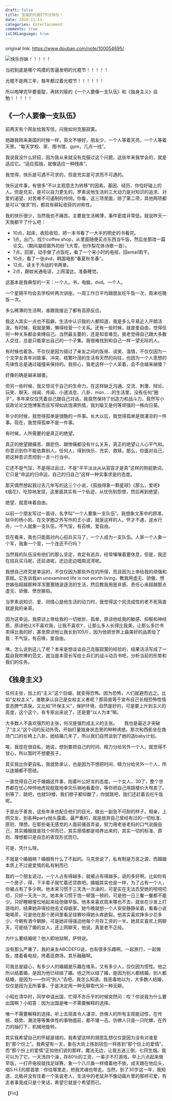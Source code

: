 ```yaml
---
draft: false
title: 苦逼的光棍们节日快乐！
date: 2010-11-11
categories: Entertainment
comments: true
isCJKLanguage: true
---
```


original link: https://www.douban.com/note/100054695/



![快乐你妹！！！！！](../../assets/images/2010/11/p100054695-1.jpg)



当初到底是哪个鸡摸的苦逼发明的光棍节！！！！！

光棍不是两三年，每年都过着光棍节！！！！！！



所以咆哮完毕要蛋腚，再转刘瑜的《一个人要像一支队伍》和《独身主义》自勉！！！！！




## 《一个人要像一支队伍》

前两天有个网友给我写信，问我如何克服寂寞。

她跟我刚来美国的时候一样，英文不够好，朋友少，一个人等着天亮，一个人等着天黑。“每天学校、家、图书馆、gym，几点一线”。

我说我没什么好招，因为我从来就没有克服过这个问题。这些年来我学会的，就是适应它。“适应孤独，就像适应一种残疾”。

我觉得，快乐是可遇不可求的，但是充实是可求而不可遇的。

快乐这件事，有很多“不以主观意志为转移”的因素。基因、经历、你恰好碰上的人。但是充实，是可以自力更生的。罗素说他生活的三大动力是对知识的追求、对爱的渴望、对苦难不可遏制的怜悯。你看，这三项里面，除了第二项，其他两项都是可以“强求”的，都具有耕耘收获的对称性。

我的快乐很少，当然我也不痛苦。主要是生活稀薄，事件密度非常低。就说昨天一天我都干了什么吧：

- 10点，起床，收拾收拾，把一本书看了一大半的明史的书看完。
- 1点，出门，找个coffee shop，从里面随便买点东西当午饭，然后坐那改一篇论文。（期间凝视窗外的纷飞大雪，创作梨花体诗歌一首）。
- 7点，回家，动手做了点饭吃，看了一个来小时的电视，回email若干。
- 10点，看了一张dvd，韩国电影“春夏秋冬春”。
- 12点，读关于冷战的书两章。
- 2点，跟蚊米通电话，上网溜达，准备睡觉。

这基本是我典型的一天：一个人。书，电脑，dvd。一个人。

一个星期平均会去学校听两次讲座。一周工作日平均跟朋友吃午饭一次，周末吃晚饭一次。

多么稀薄的生活啊，谁跟我接近了都有高原反应。

我这人其实一点也不孤僻。生活中认识我的人都知道，我是多么平易近人开朗活泼。有时候，我就是懒，懒得经营一个关系。还有一些时候，就是爱自由，觉得任何一种关系都会束缚自己。当然最主要的，还是知音难觅。我老觉得自己跟大多数人交往，总是只能拿出自己的一个子集。我很难找到和自己一样一望无际的人。

有时候也着急。不仅仅是因为错过了亲友之间的饭局、谈笑、温情，不仅仅因为一个文学女青年对故事、冲突、枝繁叶茂的生活有天然的向往，也因为一个人思想的先锋性总是通过碰撞来保持的。我担心，我老这样一个人呆着，会不会越来越傻？

好像的确是越来越傻。

但另一些时候，我又惊诧于自己的生命力。在这样缺乏沟通、交流、刺激、辩论、玩笑、聊天、绯闻、传闻、小道消息、八卦、msn……的生活里，没有任何“圈子”，多年来仅仅凭着自己跟自己对话，我竟然保持了创造力和战斗力，竟然写小说政论论文饱博客而且写得如此饱满热情，我刘瑜又是何等顽强的一株向日葵。

年少的时候，我觉得孤单是很酷的一件事。长大以后，我觉得孤单是很凄凉的一件事。现在，我觉得孤单不是一件事。

有时候，人所需要的是真正的绝望。

真正的绝望跟痛苦、跟悲伤、跟惨痛都没有什么关系，真正的绝望让人心平气和。你意识到你不能依靠别人，任何人，得到快乐、充实、救赎。那么，你面对自己，把这种意识贯彻到一言一行当中。

它还不是气馁，不是得过且过，不是“平平淡淡从从容容才是真”这样的狗屁歌词，它只是“命运的归命运，自己的归自己”这样一种实事求是的态度。

那天偶然想起我过去几年写的这三个小说，《孤独得象一颗星球》《那么，爱呢》《烟花》，吃惊地发现，这里面其实有一个轨迹，从忧伤到怨恨，然后再到绝望。

绝望，就意味着自由。

以前一个朋友写过一首诗，名字叫“一个人要象一支队伍”。我想象文革中的顾准、狱中的杨小凯、在文学圈之外写作的王小波，就是这样的人。怀才不遇，逆水行舟，一个人就象一支队伍，不气馁，有召唤，爱自由。

现在看来，我也只能面对内心招兵买马了，一个人成为一支队伍。人家一个人象一个军，我象一个营，一个连还不行吗？

当然我的队伍没有他们的那么坚定，肯定有逃兵，经常嚷嚷着要休息，但是，我还在招兵买马呢，还前进呢，还边走边唱南泥湾呢。

我想自己终究是幸运的，不仅仅因为那些外在的所得，而且因为上帝给我的顽强和禀赋。它告诉我an unexamined life is not worth living，教我用虚无、骄傲、愤世嫉俗超越那种浑浑噩噩随波逐流的生活，然后教我用是非感、责任心来超越那点虚无、骄傲、愤世嫉俗。

当罗素说知识、爱、同情心是他生活的动力时，我觉得这个风流成性的老不死简直就是我的亲哥。

因为这幸运，我原谅上帝给我的一切挫折、孤单，原谅他给我的敏感、抑郁和神经质，原谅他让X不喜欢我，让我不喜欢Y，让那么多人长得比我美，让那么多烂书卖得比我的好，甚至原谅他让我长到105斤，因为他把世界上最美好的品质给了我：不气馁，有召唤，爱自由。

咦，怎么说到这儿了呢？本来是想谈谈自己克服寂寞的经验的，结果活活写成了一篇自我吹捧的范文，就当是本营长写给士兵们的战斗动员书吧，分析当前的形势和我们的任务。




## 《独身主义》


任何主张，加上的“主义”这个后缀，就变得恐怖。因为恐怖，人们就避而远之。比如“女权主义”，谁敢承认自己是女权主义者呢？那简直等于宣布自己长相恐怖性情变态脾气乖戾。又比如“环保主义”，保护环境，自然是好的，可是要上升到主义的高度，这个这个，有专家出来说了，还是要“以人为本”嘛。　

大多数人不喜欢强烈的主张，何况是强烈成主义的主张。
　
我也是最近才突破了“主义”这个词的反动外壳，开始打量独身状态里的种种诱惑。那次和西影坐在商场门口的长椅上八卦。她结婚几年了，所以我们自然谈到了她的造baby计划。

唉，我现在很自私，她说，想到要把自己的时间、精力分给另外一个人，就觉得不甘心，所以暂时不想要孩子。　

其实我比你更自私，我就势承认，也是因为不想把时间、精力分给另外一个人，所以连婚都不愿结。　

一直觉得自己对于婚姻这件事，抱着叶公好龙的态度。一个女人，30了，整个世界都在忧心忡忡地虎视耽耽地幸灾乐祸地看着你，等你把自己用跳楼价大甩卖了。别等了，跳吧，也就59楼，我们脖子都仰酸了，你就跳吧，我们还赶着去吃午饭呢。

于是出于善良，这些年来也配合他们的目光，做出一副急不可耐的样子。相亲，上网交友，到各种party抛头露面。最严重的，就是放弃自己曾经有过的一切标准、原则、理想，在那些毫无感觉的人面前骚首弄姿，努力用老爸老妈的口气说服自己，其实婚姻就是找个伴而已，其实感情都是培养出来的，其实一切的标准、原则、理想都只是自恋的表现形式而已。　

可是，凭什么呀。　

不就是个婚姻嘛？婚姻有什么了不起的。马克思说了，私有制是万恶之源，而婚姻本质上不过是爱情的私有制而已

我的一个朋友说过，一个人占有得越多，就被占有得越多。说的多好啊。比如你有一个房子，得，下半辈子就忙着还贷款吧。婚姻其实也是一样，为了占有一个人，你被占有了多少啊。他本来习惯于三天洗一次澡的，可是实在无法忍受她的唠唠叨叨，只好一天洗一次。她本来习惯于饱一顿饿一顿的，可是他一日三餐一餐都不能少，只好睡眼惺忪地起来给他做早饭。他本来喜欢周末哪也不去，就坐在沙发上打游戏的，结果她非得拉他去丈母娘家。她今晚就想一个人安安静静呆着，看看小说喝喝茶，可是他在那个房间里看足球赛吵得她头疼欲裂。他其实喜欢挣多少花多少，今朝有酒今朝醉，可是她非得强迫他每个月存工资的一半。她其实喜欢上网聊天，可是结了婚的女人，还上网聊天，他说，真是老不正经。　

为什么要结婚呢？他人即地狱啊，萨特说。

没有那么严重了，我的亲友ABCDEFG说，也有很多乐趣啊。一起旅行，一起做饭，搂着看电视，挎着逛商场，其乐融融啊。　

可我总是疑心，有多少人的婚姻是乐趣在维系，又有多少人，仅仅因为惯性。他之所以结着婚，是因为他已经结了婚。他之所以结了婚，是因为别人都结婚。别人都结婚，是因为――你问“别人”去吧，我怎么知道。我恶毒地以为，大多数人结婚，仅仅是因为无所事事，于是决定用一种无聊取代另一种无聊。

小昭在清华时，同学申请出国，忙得不亦乐乎的时候突然问：哎？你说我为什么要出国啊？小昭答：因为出国是唯一不需要解释的选择。

唯一不需要解释的选择。听上去简直令人凄凉，仿佛人的所有主观能动性，在传统、趋势、潮流等等集体性的事物面前，都不堪一击。仿佛人只是一只陀螺，在外力的抽打下，机械地旋转。


其实我希望自己的怀疑是错的。我希望这样的胡思乱想仅仅是因为没有对谁爱到“那个份上”。我希望有一天，象在大街上拣到钱包一样拣到“那个份上的爱情”，而“那个份上的爱情”正如他们说的那样，魔法无边，让我五迷三倒，七窍生烟。我可以为了它，一天洗四个澡，存80％的工资，一辈子不打游戏，早上六点起来做早饭，一打开电视就找足球赛，象一个八爪鱼一样缠着他不放，成天跟在他后头，唱S.H.E的那首歌：你往哪里走，把我灵魂也带走。当然，到了30岁这一年，我知道，北极并没有住着一个圣诞老人，生活中的老鼠并不像动画片里的那样可爱，有志者事竟成只是个笑话，希望它就是个希望而已。


【Fin】
